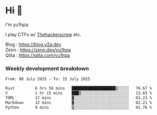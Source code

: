 # Hi 👋

I'm yu1hpa.

I play CTFs w/ [Thehackerscrew](https://www.thehackerscrew.team/) etc.

Blog : https://blog.y2a.dev  
Zenn : https://zenn.dev/yu1hpa  
Qiita : https://qiita.com/yu1hpa  

### Weekly development breakdown

<!--START_SECTION:waka-->

```txt
From: 08 July 2025 - To: 15 July 2025

Rust         6 hrs 56 mins   ███████████████████▒░░░░░   76.67 %
V            1 hr 15 mins    ███▒░░░░░░░░░░░░░░░░░░░░░   13.83 %
TOML         17 mins         ▓░░░░░░░░░░░░░░░░░░░░░░░░   03.23 %
Markdown     12 mins         ▓░░░░░░░░░░░░░░░░░░░░░░░░   02.21 %
Python       9 mins          ▒░░░░░░░░░░░░░░░░░░░░░░░░   01.76 %
```

<!--END_SECTION:waka-->

